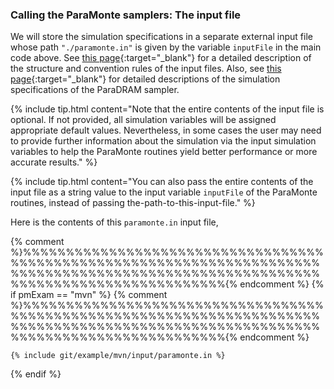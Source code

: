 ### Calling the ParaMonte samplers: The input file  

We will store the simulation specifications in a separate external input file whose path `"./paramonte.in"` is given by the variable `inputFile` in the main code above. See [this page](../../../../usage/sampling/paradram/interface){:target="_blank"} for a detailed description of the structure and convention rules of the input files. Also, see [this page](../../../../usage/sampling/paradram/specifications){:target="_blank"} for detailed descriptions of the simulation specifications of the ParaDRAM sampler.  

{% include tip.html content="Note that the entire contents of the input file is optional. If not provided, all simulation variables will be assigned appropriate default values. Nevertheless, in some cases the user may need to provide further information about the simulation via the input simulation variables to help the ParaMonte routines yield better performance or more accurate results." %}  

{% include tip.html content="You can also pass the entire contents of the input file as a string value to the input variable `inputFile` of the ParaMonte routines, instead of passing the-path-to-this-input-file." %}  

Here is the contents of this `paramonte.in` input file,  

{% comment %}%%%%%%%%%%%%%%%%%%%%%%%%%%%%%%%%%%%%%%%%%%%%%%%%%%%%%%%%%%%%%%%%%%%%%%%%%%%%%%%%%%%%%%%%%%%%%%%%%%%%%%%%%%%%%%%%%%%%%%%%%%%%%%%%%%%%{% endcomment %}
{% if pmExam == "mvn" %}
{% comment %}%%%%%%%%%%%%%%%%%%%%%%%%%%%%%%%%%%%%%%%%%%%%%%%%%%%%%%%%%%%%%%%%%%%%%%%%%%%%%%%%%%%%%%%%%%%%%%%%%%%%%%%%%%%%%%%%%%%%%%%%%%%%%%%%%%%%{% endcomment %}

```text
{% include git/example/mvn/input/paramonte.in %}
```  

{% endif %}
